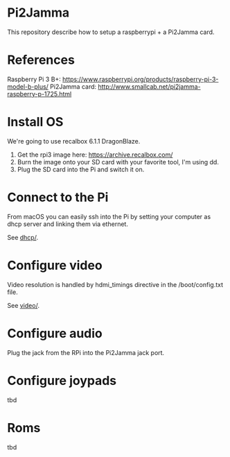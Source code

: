 # Pi2Jamma

This repository describe how to setup a raspberrypi + a Pi2Jamma card.

# References

Raspberry Pi 3 B+: https://www.raspberrypi.org/products/raspberry-pi-3-model-b-plus/
Pi2Jamma card: http://www.smallcab.net/pi2jamma-raspberry-p-1725.html

# Install OS

We're going to use recalbox 6.1.1 DragonBlaze.

1. Get the rpi3 image here: https://archive.recalbox.com/
2. Burn the image onto your SD card with your favorite tool, I'm using dd.
3. Plug the SD card into the Pi and switch it on.

# Connect to the Pi

From macOS you can easily ssh into the Pi by setting your computer as dhcp server and linking them via ethernet.

See [dhcp/](dhcp).

# Configure video

Video resolution is handled by hdmi_timings directive in the /boot/config.txt file.

See [video/](video).

# Configure audio

Plug the jack from the RPi into the Pi2Jamma jack port.

# Configure joypads

tbd

# Roms

tbd
